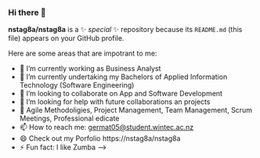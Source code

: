 ### Hi there 👋
**nstag8a/nstag8a** is a ✨ _special_ ✨ repository because its `README.md` (this file) appears on your GitHub profile.

Here are some areas that are impotrant to me:

- 🔭 I’m currently working as Business Analyst
- 🌱 I’m currently undertaking my Bachelors of Applied Information Technology (Software Engineering)
- 👯 I’m looking to collaborate on App and Software Development
- 🤔 I’m looking for help with future collaborations an projects
- 💬 Agile Methodoligies, Project Management, Team Management, Scrum Meetings, Professional edicate
- 📫 How to reach me: germat05@student.wintec.ac.nz
- 😄 Check out my Porfolio https://nstag8a/nstag8a
- ⚡ Fun fact: I like Zumba
-->
